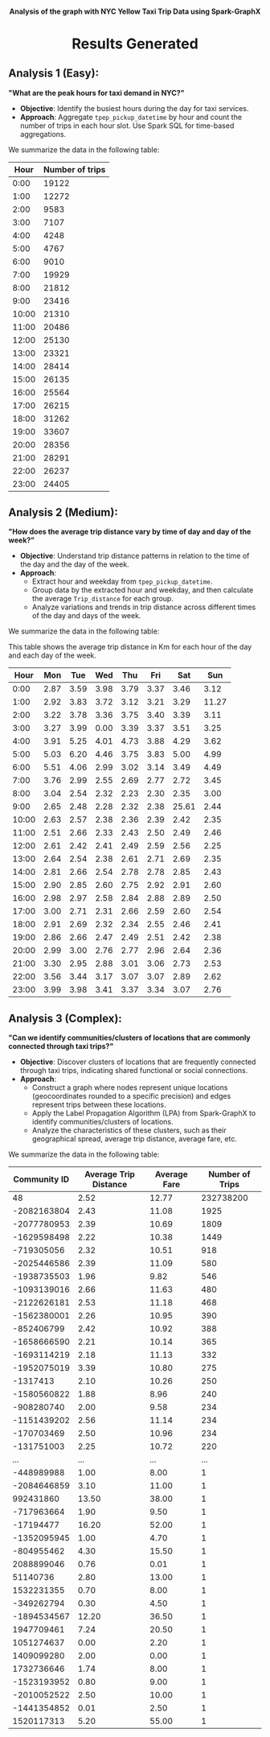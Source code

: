<h4 align="center">Analysis of the graph with NYC Yellow Taxi Trip Data using Spark-GraphX</h1>
<h1 align="center">Results Generated</h4>


## Analysis 1 (Easy):

**"What are the peak hours for taxi demand in NYC?"**

- **Objective**: Identify the busiest hours during the day for taxi services.
- **Approach**: Aggregate `tpep_pickup_datetime` by hour and count the number of trips in each hour slot. Use Spark SQL for time-based aggregations.

We summarize the data in the following table:

| Hour | Number of trips |
| ---- | ----- |
| 0:00 | 19122 |
| 1:00 | 12272 |
| 2:00 | 9583 |
| 3:00 | 7107 |
| 4:00 | 4248 |
| 5:00 | 4767 |
| 6:00 | 9010 |
| 7:00 | 19929 |
| 8:00 | 21812 |
| 9:00 | 23416 |
| 10:00 | 21310 |
| 11:00 | 20486 |
| 12:00 | 25130 |
| 13:00 | 23321 |
| 14:00 | 28414 |
| 15:00 | 26135 |
| 16:00 | 25564 |
| 17:00 | 26215 |
| 18:00 | 31262 |
| 19:00 | 33607 |
| 20:00 | 28356 |
| 21:00 | 28291 |
| 22:00 | 26237 |
| 23:00 | 24405 |


## Analysis 2 (Medium):

**"How does the average trip distance vary by time of day and day of the week?"**

- **Objective**: Understand trip distance patterns in relation to the time of the day and the day of the week.
- **Approach**:
  - Extract hour and weekday from `tpep_pickup_datetime`.
  - Group data by the extracted hour and weekday, and then calculate the average `Trip_distance` for each group.
  - Analyze variations and trends in trip distance across different times of the day and days of the week.

We summarize the data in the following table:

This table shows the average trip distance in Km for each hour of the day and each day of the week.

| Hour | Mon | Tue | Wed | Thu | Fri | Sat | Sun |
| --- | --- | --- | --- | --- | --- | --- | --- | 
0:00 | 2.87 | 3.59 | 3.98 | 3.79 | 3.37 | 3.46 | 3.12
1:00 | 2.92 | 3.83 | 3.72 | 3.12 | 3.21 | 3.29 | 11.27
2:00 | 3.22 | 3.78 | 3.36 | 3.75 | 3.40 | 3.39 | 3.11
3:00 | 3.27 | 3.99 | 0.00 | 3.39 | 3.37 | 3.51 | 3.25
4:00 | 3.91 | 5.25 | 4.01 | 4.73 | 3.88 | 4.29 | 3.62
5:00 | 5.03 | 6.20 | 4.46 | 3.75 | 3.83 | 5.00 | 4.99
6:00 | 5.51 | 4.06 | 2.99 | 3.02 | 3.14 | 3.49 | 4.49
7:00 | 3.76 | 2.99 | 2.55 | 2.69 | 2.77 | 2.72 | 3.45
8:00 | 3.04 | 2.54 | 2.32 | 2.23 | 2.30 | 2.35 | 3.00
9:00 | 2.65 | 2.48 | 2.28 | 2.32 | 2.38 | 25.61 | 2.44
10:00 | 2.63 | 2.57 | 2.38 | 2.36 | 2.39 | 2.42 | 2.35
11:00 | 2.51 | 2.66 | 2.33 | 2.43 | 2.50 | 2.49 | 2.46
12:00 | 2.61 | 2.42 | 2.41 | 2.49 | 2.59 | 2.56 | 2.25
13:00 | 2.64 | 2.54 | 2.38 | 2.61 | 2.71 | 2.69 | 2.35
14:00 | 2.81 | 2.66 | 2.54 | 2.78 | 2.78 | 2.85 | 2.43
15:00 | 2.90 | 2.85 | 2.60 | 2.75 | 2.92 | 2.91 | 2.60
16:00 | 2.98 | 2.97 | 2.58 | 2.84 | 2.88 | 2.89 | 2.50
17:00 | 3.00 | 2.71 | 2.31 | 2.66 | 2.59 | 2.60 | 2.54
18:00 | 2.91 | 2.69 | 2.32 | 2.34 | 2.55 | 2.46 | 2.41
19:00 | 2.86 | 2.66 | 2.47 | 2.49 | 2.51 | 2.42 | 2.38
20:00 | 2.99 | 3.00 | 2.76 | 2.77 | 2.96 | 2.64 | 2.36
21:00 | 3.30 | 2.95 | 2.88 | 3.01 | 3.06 | 2.73 | 2.53
22:00 | 3.56 | 3.44 | 3.17 | 3.07 | 3.07 | 2.89 | 2.62
23:00 | 3.99 | 3.98 | 3.41 | 3.37 | 3.34 | 3.07 | 2.76


## Analysis 3 (Complex):

**"Can we identify communities/clusters of locations that are commonly connected through taxi trips?"**

- **Objective**: Discover clusters of locations that are frequently connected through taxi trips, indicating shared functional or social connections.
- **Approach**:
  - Construct a graph where nodes represent unique locations (geocoordinates rounded to a specific precision) and edges represent trips between these locations.
  - Apply the Label Propagation Algorithm (LPA) from Spark-GraphX to identify communities/clusters of locations.
  - Analyze the characteristics of these clusters, such as their geographical spread, average trip distance, average fare, etc.

We summarize the data in the following table:

| Community ID | Average Trip Distance | Average Fare | Number of Trips |
| ------------- | --------------------- | ------------ | --------------- |
| 48 | 2.52 | 12.77 | 232738200 |
| -2082163804 | 2.43 | 11.08 | 1925 |
| -2077780953 | 2.39 | 10.69 | 1809 |
| -1629598498 | 2.22 | 10.38 | 1449 |
| -719305056 | 2.32 | 10.51 | 918 |
| -2025446586 | 2.39 | 11.09 | 580 |
| -1938735503 | 1.96 | 9.82 | 546 |
| -1093139016 | 2.66 | 11.63 | 480 |
| -2122626181 | 2.53 | 11.18 | 468 |
| -1562380001 | 2.26 | 10.95 | 390 |
| -852406799 | 2.42 | 10.92 | 388 |
| -1658666590 | 2.21 | 10.14 | 365 |
| -1693114219 | 2.18 | 11.13 | 332 |
| -1952075019 | 3.39 | 10.80 | 275 |
| -1317413 | 2.10 | 10.26 | 250 |
| -1580560822 | 1.88 | 8.96 | 240 |
| -908280740 | 2.00 | 9.58 | 234 |
| -1151439202 | 2.56 | 11.14 | 234 |
| -170703469 | 2.50 | 10.96 | 234 |
| -131751003 | 2.25 | 10.72 | 220 |
| ... | ... | ... | ... |
| -448989988 | 1.00 | 8.00 | 1 |
| -2084646859 | 3.10 | 11.00 | 1 |
| 992431860 | 13.50 | 38.00 | 1 |
| -717963664 | 1.90 | 9.50 | 1 |
| -17194477 | 16.20 | 52.00 | 1 |
| -1352095945 | 1.00 | 4.70 | 1 |
| -804955462 | 4.30 | 15.50 | 1 |
| 2088899046 | 0.76 | 0.01 | 1 |
| 51140736 | 2.80 | 13.00 | 1 |
| 1532231355 | 0.70 | 8.00 | 1 |
| -349262794 | 0.30 | 4.50 | 1 |
| -1894534567 | 12.20 | 36.50 | 1 |
| 1947709461 | 7.24 | 20.50 | 1 |
| 1051274637 | 0.00 | 2.20 | 1 |
| 1409099280 | 2.00 | 0.00 | 1 |
| 1732736646 | 1.74 | 8.00 | 1 |
| -1523193952 | 0.80 | 9.00 | 1 |
| -2010052522 | 2.50 | 10.00 | 1 |
| -1441354852 | 0.01 | 2.50 | 1 |
| 1520117313 | 5.20 | 55.00 | 1 |

